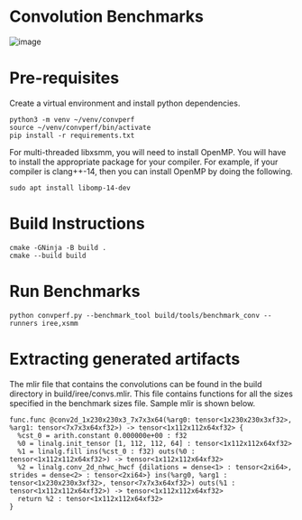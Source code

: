 # Convolution Benchmarks
![image](https://user-images.githubusercontent.com/74956/188198140-b109f11f-f9e6-4664-81da-2b2bc754435b.png)
# Pre-requisites
Create a virtual environment and install python dependencies.
```
python3 -m venv ~/venv/convperf
source ~/venv/convperf/bin/activate
pip install -r requirements.txt
```
For multi-threaded libxsmm, you will need to install OpenMP. You will have to install
the appropriate package for your compiler. For example, if your compiler is clang++-14,
then you can install OpenMP by doing the following.
```
sudo apt install libomp-14-dev
```
# Build Instructions
```
cmake -GNinja -B build .
cmake --build build
```
# Run Benchmarks
```
python convperf.py --benchmark_tool build/tools/benchmark_conv --runners iree,xsmm
```

# Extracting generated artifacts
The mlir file that contains the convolutions can be found in
the build directory in build/iree/convs.mlir. This file contains
functions for all the sizes specified in the benchmark sizes file.
Sample mlir is shown below.

```
func.func @conv2d_1x230x230x3_7x7x3x64(%arg0: tensor<1x230x230x3xf32>, %arg1: tensor<7x7x3x64xf32>) -> tensor<1x112x112x64xf32> {
  %cst_0 = arith.constant 0.000000e+00 : f32
  %0 = linalg.init_tensor [1, 112, 112, 64] : tensor<1x112x112x64xf32>
  %1 = linalg.fill ins(%cst_0 : f32) outs(%0 : tensor<1x112x112x64xf32>) -> tensor<1x112x112x64xf32>
  %2 = linalg.conv_2d_nhwc_hwcf {dilations = dense<1> : tensor<2xi64>, strides = dense<2> : tensor<2xi64>} ins(%arg0, %arg1 : tensor<1x230x230x3xf32>, tensor<7x7x3x64xf32>) outs(%1 : tensor<1x112x112x64xf32>) -> tensor<1x112x112x64xf32>
  return %2 : tensor<1x112x112x64xf32>
}
```

